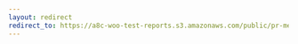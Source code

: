 ```yaml
---
layout: redirect
redirect_to: https://a8c-woo-test-reports.s3.amazonaws.com/public/pr-merge/38328/api/index.html
---
```

